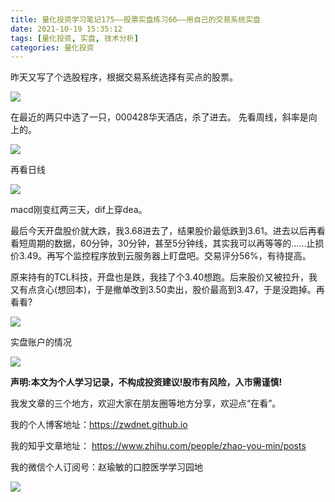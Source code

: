 ```yaml
---
title: 量化投资学习笔记175——股票实盘练习66——用自己的交易系统实盘
date: 2021-10-19 15:35:12
tags: [量化投资, 实盘, 技术分析]
categories: 量化投资
---
```

昨天又写了个选股程序，根据交易系统选择有买点的股票。

![](https://zymblog-1258069789.cos.ap-chengdu.myqcloud.com/blog0178-QTLearn/145/01.jpg)

在最近的两只中选了一只，000428华天酒店，杀了进去。
先看周线，斜率是向上的。

![](https://zymblog-1258069789.cos.ap-chengdu.myqcloud.com/blog0178-QTLearn/145/02.jpg)

再看日线

![](https://zymblog-1258069789.cos.ap-chengdu.myqcloud.com/blog0178-QTLearn/145/03.jpg)

macd刚变红两三天，dif上穿dea。

最后今天开盘股价就大跌，我3.68进去了，结果股价最低跌到3.61。进去以后再看看短周期的数据，60分钟，30分钟，甚至5分钟线，其实我可以再等等的……止损价3.49。再写个监控程序放到云服务器上盯盘吧。交易评分56%，有待提高。

原来持有的TCL科技，开盘也是跌，我挂了个3.40想跑。后来股价又被拉升，我又有点贪心(想回本)，于是撤单改到3.50卖出，股价最高到3.47，于是没跑掉。再看看?

![](https://zymblog-1258069789.cos.ap-chengdu.myqcloud.com/blog0178-QTLearn/145/04.jpg)

实盘账户的情况

![](https://zymblog-1258069789.cos.ap-chengdu.myqcloud.com/blog0178-QTLearn/145/05.jpg)


**声明:本文为个人学习记录，不构成投资建议!股市有风险，入市需谨慎!**

我发文章的三个地方，欢迎大家在朋友圈等地方分享，欢迎点“在看”。

我的个人博客地址：https://zwdnet.github.io

我的知乎文章地址： https://www.zhihu.com/people/zhao-you-min/posts

我的微信个人订阅号：赵瑜敏的口腔医学学习园地


![](https://zymblog-1258069789.cos.ap-chengdu.myqcloud.com/other/wx.jpg)
